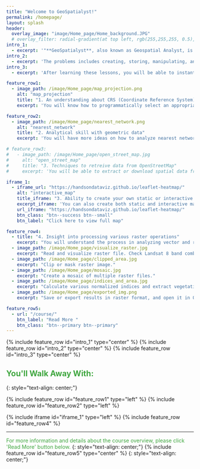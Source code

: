 ```yaml
---
title: "Welcome to GeoSpatialyst!"
permalink: /homepage/
layout: splash
header:
  overlay_image: "image/Home_page/Home_background.JPG"
  # overlay_filter: radial-gradient(at top left, rgb(255,255,255, 0.5), rgb(0,128,0, 0.5))
intro_1: 
  - excerpt: '"**GeoSpatialyst**, also known as Geospatial Analyst, is a personal and online platform for learning geospatial data science and analysis. Currently, I am providing online training programs for engineering students and engineers who are interested in learning how to solve different GIS-related tasks or geospatial problems in both applications and programming languages."'
intro_2: 
  - excerpt: 'The problems includes creating, storing, manipulating, analyzing, and visualizing (mapping) spatial and temporal information. GeoSpatialyst offers several basic lessons on how to do those tasks with Python programing language and with specific topics. The aim of each topic focuses on dealing with common GIS-related problems which we often face in research and work. Each lesson use only publicly available data which can be downloaded freely.'
intro_3: 
  - excerpt: 'After learning these lessons, you will be able to instantly start programming and trying out solving different problems with your own materials. Especially, with the basic knowledge you gain from our training, your understanding in using programming platform to work with geospatial data will be greatly improved, and this basics will be essential when you master your skills in GIS data science or solve more complex issues in geospatial analysis.'

feature_row1:
  - image_path: /image/Home_page/map_projection.png
    alt: "map_projection"
    title: "1. An understanding about CRS (Coordinate Reference System)"
    excerpt: 'You will know how to programmatically select an appropriate CRS or projection for your map or modify different kinds of map projection.'

feature_row2:
  - image_path: /image/Home_page/nearest_network.png
    alt: "nearest_network"
    title: "2. Analytical skill with geometric data"
    excerpt: 'You will have more ideas on how to analyze nearest network, nearest area, statistics, patterns or shapes.'

# feature_row3:
#   - image_path: /image/Home_page/open_street_map.jpg
#     alt: "open_street_map"
#     title: "3. Techniques to retreive data from OpenStreetMap"
#     excerpt: 'You will be able to extract or download spatial data from OpenStreetMap such as location of restaurant, park, school, building footprint, road network, etc.'

iframe_1:
  - iframe_url: "https://handsondataviz.github.io/leaflet-heatmap/"
    alt: "interactive_map"
    title_iframe: "3. Ability to create your own static or interactive map"
    excerpt_iframe: 'You can also create both static and interactive map for personal websites or share analyzed data to your friends.'
    url_iframe: "https://handsondataviz.github.io/leaflet-heatmap/"
    btn_class: "btn--success btn--small"
    btn_label: "Click here to view full map"

feature_row4:
  - title: "4. Insight into processing various raster operations"
    excerpt: "You will understand the process in analyzing vector and raster data and the mathematical operation on Satellite images (i.e. visualizing satellite images, masking, calculating indices, extracting area, and exporting results.)"
  - image_path: /image/Home_page/visualize_raster.jpg
    excerpt: "Read and visualize raster file. Check Landsat 8 band combinations [here](https://gsp.humboldt.edu/OLM/Courses/GSP_216_Online/lesson3-1/composites.html) "
  - image_path: /image/Home_page/clipped_area.jpg
    excerpt: "Clip or mask raster image."
  - image_path: /image/Home_page/mosaic.jpg
    excerpt: "Create a mosaic of multiple raster files."
  - image_path: /image/Home_page/indices_and_area.jpg
    excerpt: "Calculate various normalized indices and extract vegetation and water area."
  - image_path: /image/Home_page/exported_img.png
    excerpt: "Save or export results in raster format, and open it in QGIS"

feature_row5:
  - url: "/course/"
    btn_label: "Read More "
    btn_class: "btn--primary btn--primary"
---
```

{% include feature_row id="intro_1" type="center" %}
{% include feature_row id="intro_2" type="center" %}
{% include feature_row id="intro_3" type="center" %}

## <span style="color:#3fa63f">You'll Walk Away With:</span>
{: style="text-align: center;"}

{% include feature_row id="feature_row1" type="left" %}
{% include feature_row id="feature_row2" type="left" %}
<!-- {% include feature_row id="feature_row3" type="left" %} -->
{% include iframe id="iframe_1" type="left" %}
{% include feature_row id="feature_row4" %}


---
<span style="color:#3fa63f">For more information and details about the course overview, please click 'Read More' button below.</span>
{: style="text-align: center;"}
{% include feature_row id="feature_row5" type="center" %}
{: style="text-align: center;"}
